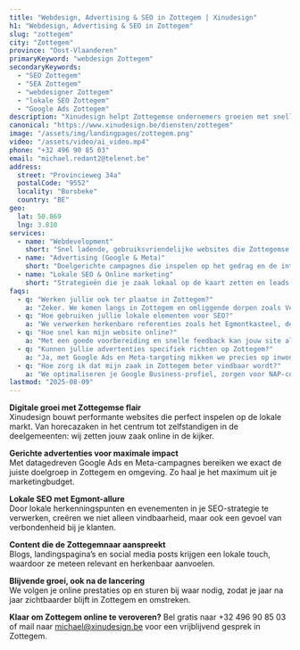 ```yaml
---
title: "Webdesign, Advertising & SEO in Zottegem | Xinudesign"
h1: "Webdesign, Advertising & SEO in Zottegem"
slug: "zottegem"
city: "Zottegem"
province: "Oost-Vlaanderen"
primaryKeyword: "webdesign Zottegem"
secondaryKeywords:
  - "SEO Zottegem"
  - "SEA Zottegem"
  - "webdesigner Zottegem"
  - "lokale SEO Zottegem"
  - "Google Ads Zottegem"
description: "Xinudesign helpt Zottegemse ondernemers groeien met snelle websites, gerichte advertenties en lokale SEO die inspeelt op de troeven van de Egmontstad."
canonical: "https://www.xinudesign.be/diensten/zottegem"
image: "/assets/img/landingpages/zottegem.png"
video: "/assets/video/ai_video.mp4"
phone: "+32 496 90 85 03"
email: "michael.redant2@telenet.be"
address:
  street: "Provincieweg 34a"
  postalCode: "9552"
  locality: "Borsbeke"
  country: "BE"
geo:
  lat: 50.869
  lng: 3.810
services:
  - name: "Webdevelopment"
    short: "Snel ladende, gebruiksvriendelijke websites die Zottegemse klanten overtuigen."
  - name: "Advertising (Google & Meta)"
    short: "Doelgerichte campagnes die inspelen op het gedrag en de interesses van Zottegemnaars."
  - name: "Lokale SEO & Online marketing"
    short: "Strategieën die je zaak lokaal op de kaart zetten en leads genereren."
faqs:
  - q: "Werken jullie ook ter plaatse in Zottegem?"
    a: "Zeker. We komen langs in Zottegem en omliggende dorpen zoals Velzeke, Strijpen, Godveerdegem en Erwetegem."
  - q: "Hoe gebruiken jullie lokale elementen voor SEO?"
    a: "We verwerken herkenbare referenties zoals het Egmontkasteel, de Markt, de jaarlijkse Egmontfeesten en het wielererfgoed in je content."
  - q: "Hoe snel kan mijn website online?"
    a: "Met een goede voorbereiding en snelle feedback kan jouw site al binnen 2 tot 4 weken live staan."
  - q: "Kunnen jullie advertenties specifiek richten op Zottegem?"
    a: "Ja, met Google Ads en Meta-targeting mikken we precies op inwoners van Zottegem en de regio."
  - q: "Hoe zorg ik dat mijn zaak in Zottegem beter vindbaar wordt?"
    a: "We optimaliseren je Google Business-profiel, zorgen voor NAP-consistentie, bouwen lokale backlinks en gebruiken trefwoorden zoals 'webdesigner Zottegem'."
lastmod: "2025-08-09"
---
```


**Digitale groei met Zottegemse flair**  
Xinudesign bouwt performante websites die perfect inspelen op de lokale markt. Van horecazaken in het centrum tot zelfstandigen in de deelgemeenten: wij zetten jouw zaak online in de kijker.

**Gerichte advertenties voor maximale impact**  
Met datagedreven Google Ads en Meta-campagnes bereiken we exact de juiste doelgroep in Zottegem en omgeving. Zo haal je het maximum uit je marketingbudget.

**Lokale SEO met Egmont-allure**  
Door lokale herkenningspunten en evenementen in je SEO-strategie te verwerken, creëren we niet alleen vindbaarheid, maar ook een gevoel van verbondenheid bij je klanten.

**Content die de Zottegemnaar aanspreekt**  
Blogs, landingspagina’s en social media posts krijgen een lokale touch, waardoor ze meteen relevant en herkenbaar aanvoelen.

**Blijvende groei, ook na de lancering**  
We volgen je online prestaties op en sturen bij waar nodig, zodat je jaar na jaar zichtbaarder blijft in Zottegem en omstreken.

**Klaar om Zottegem online te veroveren?**
Bel gratis naar +32 496 90 85 03 of mail naar michael@xinudesign.be voor een vrijblijvend gesprek in Zottegem.
